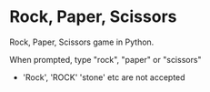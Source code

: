 # Rock, Paper, Scissors
Rock, Paper, Scissors game in Python.

When prompted, type "rock", "paper" or "scissors"
  - 'Rock', 'ROCK' 'stone' etc are not accepted

